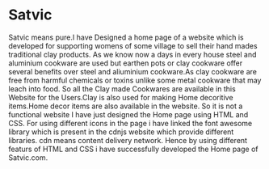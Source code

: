 # Satvic
Satvic means pure.I have Designed a home page of a website which is developed for supporting womens of some village to sell their hand mades traditional clay products. As we know now a days in every house steel and aluminium cookware are used but earthen pots or clay cookware offer several benefits over steel and aliuminium cookware.As clay cookware are free from harmful chemicals or toxins unlike some metal cookware that may leach into food. So all the Clay made Cookwares are available in this Website for the Users.Clay is also used for making Home decoritive items.Home decor items are also available in the website. So it is not a functional website I have just designed the Home page using HTML and CSS. For using different icons in the page i have linked the font awesome library which is present in the cdnjs website which provide different libraries. cdn means content delivery network.
Hence by using different featurs of HTML and CSS i have successfully developed the Home page of Satvic.com.
